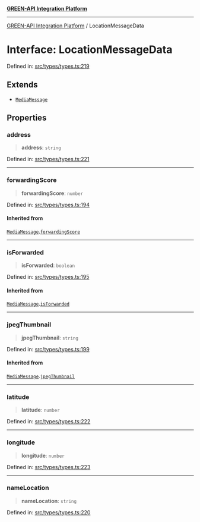 [**GREEN-API Integration Platform**](../README.md)

***

[GREEN-API Integration Platform](../globals.md) / LocationMessageData

# Interface: LocationMessageData

Defined in: [src/types/types.ts:219](https://github.com/green-api/greenapi-integration/blob/62a96bf9bfbccb88022bc7b0859de19e8c48289f/src/types/types.ts#L219)

## Extends

- [`MediaMessage`](MediaMessage.md)

## Properties

### address

> **address**: `string`

Defined in: [src/types/types.ts:221](https://github.com/green-api/greenapi-integration/blob/62a96bf9bfbccb88022bc7b0859de19e8c48289f/src/types/types.ts#L221)

***

### forwardingScore

> **forwardingScore**: `number`

Defined in: [src/types/types.ts:194](https://github.com/green-api/greenapi-integration/blob/62a96bf9bfbccb88022bc7b0859de19e8c48289f/src/types/types.ts#L194)

#### Inherited from

[`MediaMessage`](MediaMessage.md).[`forwardingScore`](MediaMessage.md#forwardingscore)

***

### isForwarded

> **isForwarded**: `boolean`

Defined in: [src/types/types.ts:195](https://github.com/green-api/greenapi-integration/blob/62a96bf9bfbccb88022bc7b0859de19e8c48289f/src/types/types.ts#L195)

#### Inherited from

[`MediaMessage`](MediaMessage.md).[`isForwarded`](MediaMessage.md#isforwarded)

***

### jpegThumbnail

> **jpegThumbnail**: `string`

Defined in: [src/types/types.ts:199](https://github.com/green-api/greenapi-integration/blob/62a96bf9bfbccb88022bc7b0859de19e8c48289f/src/types/types.ts#L199)

#### Inherited from

[`MediaMessage`](MediaMessage.md).[`jpegThumbnail`](MediaMessage.md#jpegthumbnail)

***

### latitude

> **latitude**: `number`

Defined in: [src/types/types.ts:222](https://github.com/green-api/greenapi-integration/blob/62a96bf9bfbccb88022bc7b0859de19e8c48289f/src/types/types.ts#L222)

***

### longitude

> **longitude**: `number`

Defined in: [src/types/types.ts:223](https://github.com/green-api/greenapi-integration/blob/62a96bf9bfbccb88022bc7b0859de19e8c48289f/src/types/types.ts#L223)

***

### nameLocation

> **nameLocation**: `string`

Defined in: [src/types/types.ts:220](https://github.com/green-api/greenapi-integration/blob/62a96bf9bfbccb88022bc7b0859de19e8c48289f/src/types/types.ts#L220)
